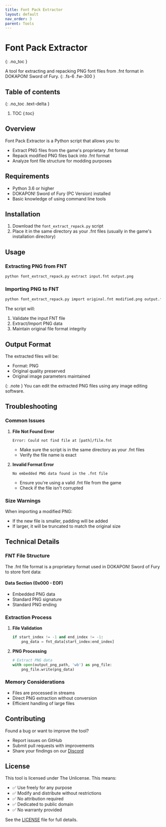 ```yaml
---
title: Font Pack Extractor
layout: default
nav_order: 3
parent: Tools
---
```


# Font Pack Extractor
{: .no_toc }

A tool for extracting and repacking PNG font files from .fnt format in DOKAPON! Sword of Fury.
{: .fs-6 .fw-300 }

## Table of contents
{: .no_toc .text-delta }

1. TOC
{:toc}

## Overview

Font Pack Extractor is a Python script that allows you to:
- Extract PNG files from the game's proprietary .fnt format
- Repack modified PNG files back into .fnt format
- Analyze font file structure for modding purposes

## Requirements

- Python 3.6 or higher
- DOKAPON! Sword of Fury (PC Version) installed
- Basic knowledge of using command line tools

## Installation

1. Download the `font_extract_repack.py` script
2. Place it in the same directory as your .fnt files (usually in the game's installation directory)

## Usage

### Extracting PNG from FNT

```bash
python font_extract_repack.py extract input.fnt output.png
```

### Importing PNG to FNT

```bash
python font_extract_repack.py import original.fnt modified.png output.fnt
```

The script will:
1. Validate the input FNT file
2. Extract/Import PNG data
3. Maintain original file format integrity

## Output Format

The extracted files will be:
- Format: PNG
- Original quality preserved
- Original image parameters maintained

{: .note }
You can edit the extracted PNG files using any image editing software.

## Troubleshooting

### Common Issues

1. **File Not Found Error**
   ```
   Error: Could not find file at [path]/file.fnt
   ```
   - Make sure the script is in the same directory as your .fnt files
   - Verify the file name is exact

2. **Invalid Format Error**
   ```
   No embedded PNG data found in the .fnt file
   ```
   - Ensure you're using a valid .fnt file from the game
   - Check if the file isn't corrupted

### Size Warnings

When importing a modified PNG:
- If the new file is smaller, padding will be added
- If larger, it will be truncated to match the original size

## Technical Details

### FNT File Structure
The .fnt file format is a proprietary format used in DOKAPON! Sword of Fury to store font data:

#### Data Section (0x000 - EOF)
- Embedded PNG data
- Standard PNG signature
- Standard PNG ending

### Extraction Process

1. **File Validation**
   ```python
   if start_index != -1 and end_index != -1:
       png_data = fnt_data[start_index:end_index]
   ```

2. **PNG Processing**
   ```python
   # Extract PNG data
   with open(output_png_path, 'wb') as png_file:
       png_file.write(png_data)
   ```

### Memory Considerations

- Files are processed in streams
- Direct PNG extraction without conversion
- Efficient handling of large files

## Contributing

Found a bug or want to improve the tool?
- Report issues on GitHub
- Submit pull requests with improvements
- Share your findings on our [Discord](https://discord.gg/HCrYwScDg5)

## License

This tool is licensed under The Unlicense. This means:
- ✅ Use freely for any purpose
- ✅ Modify and distribute without restrictions
- ✅ No attribution required
- ✅ Dedicated to public domain
- ✅ No warranty provided

See the [LICENSE](https://github.com/DiNaSoR/dokaponsof/blob/main/LICENSE) file for full details. 